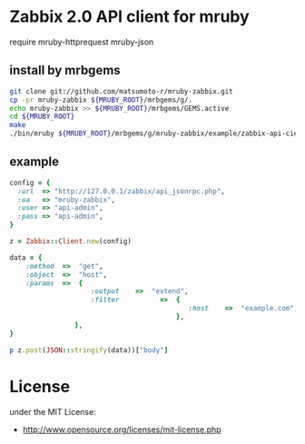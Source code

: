 # Zabbix 2.0 API client for mruby

require mruby-httprequest mruby-json

## install by mrbgems
```bash
git clone git://github.com/matsumoto-r/mruby-zabbix.git
cp -pr mruby-zabbix ${MRUBY_ROOT}/mrbgems/g/.
echo mruby-zabbix >> ${MRUBY_ROOT}/mrbgems/GEMS.active
cd ${MRUBY_ROOT}
make
./bin/mruby ${MRUBY_ROOT}/mrbgems/g/mruby-zabbix/example/zabbix-api-cient.rb
```

## example

```ruby
config = {
  :url  => "http://127.0.0.1/zabbix/api_jsonrpc.php", 
  :ua   => "mruby-zabbix",
  :user => "api-admin",
  :pass => "api-admin",
}

z = Zabbix::Client.new(config)

data = {
    :method  =>  "get",
    :object  =>  "host",
    :params  =>  {
                    :output    =>  "extend",
                    :filter          =>  {
                                            :host    =>  "example.com",
                                         },
                },
}

p z.post(JSON::stringify(data))["body"]
```

# License
under the MIT License:

* http://www.opensource.org/licenses/mit-license.php



